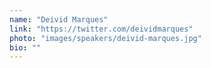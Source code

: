 ```yaml
---
name: "Deivid Marques"
link: "https://twitter.com/deividmarques"
photo: "images/speakers/deivid-marques.jpg"
bio: ""
---
```

